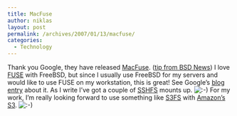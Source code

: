 ```yaml
---
title: MacFuse
author: niklas
layout: post
permalink: /archives/2007/01/13/macfuse/
categories:
  - Technology
---
```

Thank you Google, they have released [MacFuse][1]. (<a href="http://bsdnews.com/view_story.php3?story_id=6160" class="broken_link">tip from BSD News</a>) I love [FUSE][2] with FreeBSD, but since I usually use FreeBSD for my servers and would like to use FUSE on my workstation, this is great! See Google&#8217;s <a href="http://google-code-updates.blogspot.com/2007/01/macfuse-fuse-for-mac-os-x.html" class="broken_link">blog entry</a> about it. As I write I&#8217;ve got a couple of [SSHFS][3] mounts up. <img src='http://blog.saers.com/wp-includes/images/smilies/icon_smile.gif' alt=':-)' class='wp-smiley' /> For my work, I&#8217;m really looking forward to use something like <a href="http://dev.extensibleforge.net/wiki/s3/fuse" class="broken_link">S3FS</a> with [Amazon&#8217;s S3][4]. <img src='http://blog.saers.com/wp-includes/images/smilies/icon_smile.gif' alt=':-)' class='wp-smiley' />

 [1]: http://code.google.com/p/macfuse/
 [2]: http://fuse.sourceforge.net/
 [3]: http://fuse.sourceforge.net/sshfs.html
 [4]: http://aws.amazon.com/s3